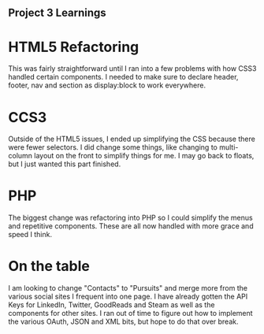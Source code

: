 Project 3 Learnings
-------------------

HTML5 Refactoring
=================

This was fairly straightforward until I ran into a few problems with how CSS3 handled certain components. I needed to make sure to declare header, footer, nav and section as display:block to work everywhere. 

CCS3
====

Outside of the HTML5 issues, I ended up simplifying the CSS because there were fewer selectors. I did change some things, like changing to multi-column layout on the front to simplify things for me. I may go back to floats, but I just wanted this part finished.

PHP
===

The biggest change was refactoring into PHP so I could simplify the menus and repetitive components. These are all now handled with more grace and speed I think.

On the table
============

I am looking to change "Contacts" to "Pursuits" and merge more from the various social sites I frequent into one page. I have already gotten the API Keys for LinkedIn, Twitter, GoodReads and Steam as well as the components for other sites. I ran out of time to figure out how to implement the various OAuth, JSON and XML bits, but hope to do that over break.